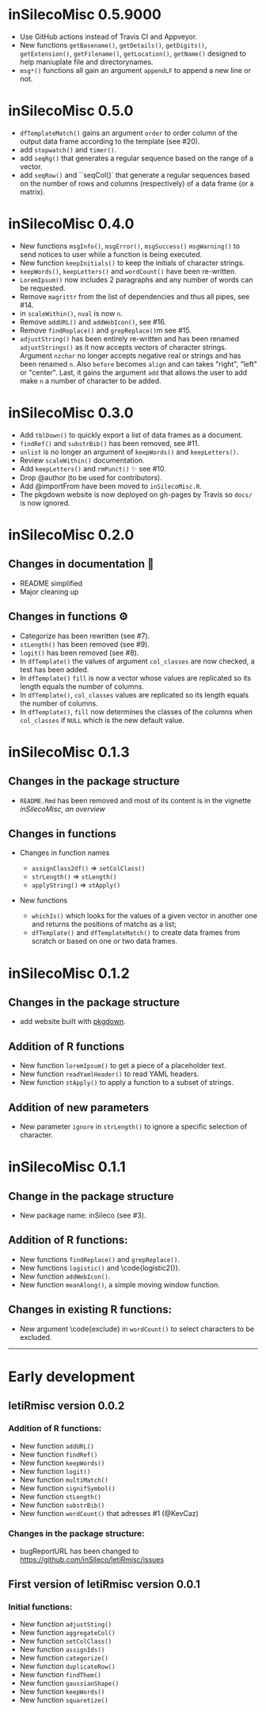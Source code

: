 # inSilecoMisc 0.5.9000

* Use GitHub actions instead of Travis CI and Appveyor.
* New functions `getBasename()`, `getDetails()`, `getDigits()`, `getExtension()`, `getFilename()`, `getLocation()`, `getName()` designed to help maniuplate file and directorynames.
* `msg*()` functions all gain an argument `appendLF` to append a new line or not.


# inSilecoMisc 0.5.0

* `dfTemplateMatch()` gains an argument `order` to order column of the output
data frame according to the template (see #20).
* add `stopwatch()` and `timer()`.
* add `seqRg()` that generates a regular sequence based on the range of a vector.
* add `seqRow()` and ``seqCol()` that generate a regular sequences based on the number of rows and columns (respectively) of a data frame (or a matrix).


# inSilecoMisc 0.4.0

* New functions `msgInfo()`, `msgError()`, `msgSuccess()` `msgWarning()` to send notices to user while a function is being executed.
* New function `keepInitials()` to keep the initials of character strings.
* `keepWords()`, `keepLetters()` and `wordCount()` have been re-written.
* `LoremIpsum()` now includes 2 paragraphs and any number of words can be requested.
* Remove `magrittr` from the list of dependencies and thus all pipes, see #14.
* in `scaleWithin()`, `nval` is now `n`.
* Remove `addURL()` and `addWebIcon()`, see #16.
* Remove `findReplace()` and `grepReplace()`m see #15.
* `adjustString()` has been entirely re-written and has been renamed
  `adjustStrings()` as it now accepts vectors of character strings. Argument
  `nzchar` no longer accepts negative real or strings and has been renamed `n`.
  Also `before` becomes `align` and can takes "right", "left" or "center". Last,
  it gains the  argument `add` that allows the user to add make `n` a number of
  character to be added.


# inSilecoMisc 0.3.0

* Add `tblDown()` to quickly export a list of data frames as a document.
* `findRef()` and `substrBib()` has been removed, see #11.
* `unlist` is no longer an argument of `keepWords()` and `keepLetters()`.
* Review `scaleWithin()` documentation.
* Add `keepLetters()` and `rmPunct()` :sparkles: see #10.
* Drop @author (to be used for contributors).
* Add @importFrom have been moved to `inSilecoMisc.R`.
* The pkgdown website is now deployed on gh-pages by Travis so `docs/` is now ignored.


# inSilecoMisc 0.2.0

## Changes in documentation :pencil:

* README simplified
* Major cleaning up

## Changes in functions :gear:

- Categorize has been rewritten (see #7).
- `stLength()` has been removed (see #9).
- `logit()` has been removed (see #8).
- In `dfTemplate()` the values of argument `col_classes` are now checked, a test has been added.
- In `dfTemplate()` `fill` is now a vector whose values are replicated so its length equals the number of columns.
- In `dfTemplate()`, `col_classes` values are replicated so its length equals the number of columns.
- In `dfTemplate()`, `fill` now determines the classes of the columns when `col_classes` if `NULL` which is the new default value.


# inSilecoMisc 0.1.3

## Changes in the package structure

- `README.Rmd` has been removed and most of its content is in the vignette
*inSilecoMisc, an overview*


## Changes in functions

- Changes in function names
  - `assignClass2df()` => `setColClass()`
  - `strLength()` => `stLength()`
  - `applyString()` => `stApply()`

- New functions
  - `whichIs()` which looks for the values of a given vector in another one and returns the positions of matchs as a list;
  - `dfTemplate()` and `dfTemplateMatch()` to create data frames from scratch or based on one or two data frames.



# inSilecoMisc 0.1.2

## Changes in the package structure

- add website built with [pkgdown](https://github.com/r-lib/pkgdown).

## Addition of R functions

- New function `loremIpsum()` to get a piece of a placeholder text.
- New function `readYamlHeader()` to read YAML headers.
- New function `stApply()` to apply a function to a subset of strings.

## Addition of new parameters

- New parameter `ignore` in `strLength()` to ignore a specific selection of character.



# inSilecoMisc 0.1.1

## Change in the package structure

  - New package name: inSileco (see #3).

## Addition of R functions:

  - New functions `findReplace()` and `grepReplace()`.
  - New functions `logistic()` and \code{logistic2()}.
  - New function `addWebIcon()`.
  - New function `meanAlong()`, a simple moving window function.

## Changes in existing R functions:

  - New argument \code{exclude} in `wordCount()` to select characters to be excluded.


---------

# Early development

## letiRmisc version 0.0.2

### Addition of R functions:

  - New function `addURL()`
  - New function `findRef()`
  - New function `keepWords()`
  - New function `logit()`
  - New function `multiMatch()`
  - New function `signifSymbol()`
  - New function `stLength()`
  - New function `substrBib()`
  - New function `wordCount()` that adresses #1 (@KevCaz)

### Changes in the package structure:

  - bugReportURL has been changed to https://github.com/inSileco/letiRmisc/issues


## First version of letiRmisc version 0.0.1

### Initial functions:

- New function `adjustSting()`
- New function `aggregateCol()`
- New function `setColClass()`
- New function `assignIds()`
- New function `categorize()`
- New function `duplicateRow()`
- New function `findThem()`
- New function `gaussianShape()`
- New function `keepWords()`
- New function `squaretize()`
